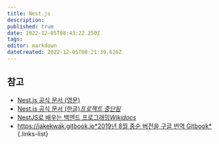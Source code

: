 ```yaml
---
title: Nest.js
description: 
published: true
date: 2022-12-05T08:43:22.250Z
tags: 
editor: markdown
dateCreated: 2022-12-05T08:21:39.626Z
---
```


## 참고

- [Nest.js 공식 문서 (영문)](https://docs.nestjs.com/)
- [Nest.js 공식 문서 (한글)*프로젝트 중단됨*](https://github.com/nestjskr/docs.nestjs.kr)
- [NestJS로 배우는 백엔드 프로그래밍*Wikidocs*](https://wikidocs.net/book/7059)
- [https://jakekwak.gitbook.io*2019년 8월 중순 버전을 구글 번역 Gitbook*](https://jakekwak.gitbook.io)
{.links-list}

